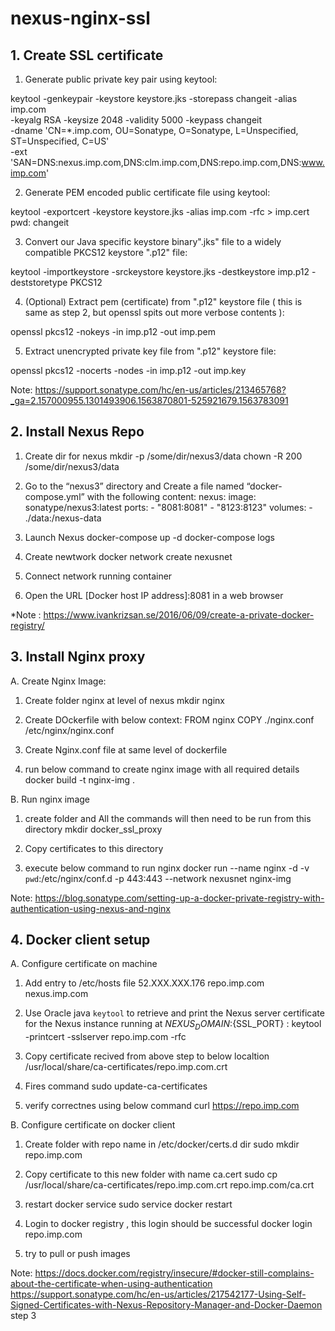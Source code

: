 # nexus-nginx-ssl

## 1. Create SSL certificate

1. Generate public private key pair using keytool:

keytool -genkeypair -keystore keystore.jks -storepass changeit -alias imp.com \
 -keyalg RSA -keysize 2048 -validity 5000 -keypass changeit \
 -dname 'CN=*.imp.com, OU=Sonatype, O=Sonatype, L=Unspecified, ST=Unspecified, C=US' \
 -ext 'SAN=DNS:nexus.imp.com,DNS:clm.imp.com,DNS:repo.imp.com,DNS:www.imp.com'
 
 
2. Generate PEM encoded public certificate file using keytool:

keytool -exportcert -keystore keystore.jks -alias imp.com -rfc > imp.cert
pwd: changeit

3. Convert our Java specific keystore binary".jks" file to a widely compatible PKCS12 keystore ".p12" file:

keytool -importkeystore -srckeystore keystore.jks -destkeystore imp.p12 -deststoretype PKCS12

4. (Optional) Extract pem (certificate) from ".p12" keystore file ( this is same as step 2, but openssl spits out more verbose contents ):

openssl pkcs12 -nokeys -in imp.p12 -out imp.pem

5. Extract unencrypted private key file from ".p12" keystore file:

openssl pkcs12 -nocerts -nodes -in imp.p12 -out imp.key

Note: https://support.sonatype.com/hc/en-us/articles/213465768?_ga=2.157000955.1301493906.1563870801-525921679.1563783091

## 2. Install Nexus Repo

1. Create dir for nexus
    mkdir -p /some/dir/nexus3/data
   chown -R 200 /some/dir/nexus3/data
   
2.  Go to the “nexus3” directory and Create a file named “docker-compose.yml” with the following content:
  nexus:
    image: sonatype/nexus3:latest
    ports:
        - "8081:8081"
        - "8123:8123"
    volumes:
        - ./data:/nexus-data
3. Launch Nexus
   docker-compose up -d
   docker-compose logs
   
4. Create newtwork
   docker network create nexusnet
   
5. Connect network running container
   
6. Open the URL [Docker host IP address]:8081 in a web browser   


*Note : https://www.ivankrizsan.se/2016/06/09/create-a-private-docker-registry/

## 3. Install Nginx proxy
A. Create Nginx Image:
  
1. Create folder nginx at level of nexus
   mkdir nginx
   
2. Create DOckerfile with below context:
   	FROM nginx
	COPY ./nginx.conf /etc/nginx/nginx.conf
	
3. Create Nginx.conf file at same level of dockerfile

4. run below command to create nginx image with all required details
   docker build -t nginx-img .

   
B. Run nginx image 
1. create folder and All the commands will then need to be run from this directory
   mkdir docker_ssl_proxy
   
2.  Copy certificates to this directory
 
3. execute below command to run nginx
   docker run --name nginx -d -v `pwd`:/etc/nginx/conf.d -p 443:443 --network nexusnet nginx-img
   
Note: https://blog.sonatype.com/setting-up-a-docker-private-registry-with-authentication-using-nexus-and-nginx   

## 4. Docker client setup
A. Configure certificate on machine

1.  Add entry to /etc/hosts file 
    52.XXX.XXX.176  repo.imp.com nexus.imp.com

2. Use Oracle java `keytool` to retrieve and print the Nexus server certificate for the Nexus instance running at ${NEXUS_DOMAIN}:${SSL_PORT} :
   keytool -printcert -sslserver repo.imp.com -rfc
	
3. Copy certificate recived from above step to below localtion
   /usr/local/share/ca-certificates/repo.imp.com.crt
   
4. Fires command 
   sudo update-ca-certificates	
   
5. verify correctnes using below command
    curl https://repo.imp.com

B. Configure certificate on docker client	

1. Create folder with repo name in /etc/docker/certs.d dir
    sudo mkdir repo.imp.com
	
2. Copy certificate to this new folder with name ca.cert
   sudo cp /usr/local/share/ca-certificates/repo.imp.com.crt repo.imp.com/ca.crt
 
3.  restart docker service 
   sudo service docker restart

4.  Login to docker registry , this login should be successful
   docker login repo.imp.com 

5. try to pull or push images  

Note: https://docs.docker.com/registry/insecure/#docker-still-complains-about-the-certificate-when-using-authentication
      https://support.sonatype.com/hc/en-us/articles/217542177-Using-Self-Signed-Certificates-with-Nexus-Repository-Manager-and-Docker-Daemon step 3
